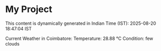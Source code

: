 # My Project

This content is dynamically generated in Indian Time (IST): 2025-08-20 18:47:04 IST


Current Weather in Coimbatore:
Temperature: 28.88 °C
Condition: few clouds
